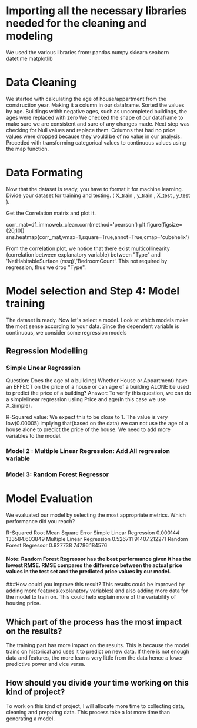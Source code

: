 # Importing all the necessary libraries needed for the cleaning and modeling

We used the various libraries from: 
pandas
numpy
sklearn
seaborn
datetime
matplotlib

# Data Cleaning

We started with calculating the age of house/appartment from the construction year.
Making it a column in our dataframe.
Sorted the values by age.
Buildings withh negative ages, such as uncompleted buildings, the ages were replaced with zero
We checked the shape of our dataframe to make sure we are consistent and sure of any changes made.
Next step was checking for Null values and replace them.
Columns that had no price values were dropped because they would be of no value in our analysis.
Proceded with transforming categorical values to continuous values using the map function.

# Data Formating

Now that the dataset is ready, you have to format it for machine learning.
Divide your dataset for training and testing. ( X_train , y_train , X_test , y_test ).

Get the Correlation matrix and plot it.

corr_mat=df_immoweb_clean.corr(method='pearson')
plt.figure(figsize=(20,10))
sns.heatmap(corr_mat,vmax=1,square=True,annot=True,cmap='cubehelix')

From the correlation plot, we notice that there exist multicollinearity (correlation between explanatory variable) between "Type" and 'NetHabitableSurface (msq)','BedroomCount'. This not required by regression, thus we drop "Type".

# Model selection and Step 4: Model training

The dataset is ready. Now let's select a model.
Look at which models make the most sense according to your data.
Since the dependent variable is continuous, we consider some regression models

## Regression Modelling

### Simple Linear Regression

Question: Does the age of a building( Whether House or Appartment) have an EFFECT on the price of a house or can age of a building ALONE be used to predict the price of a building?
Answer: To verify this question, we can do a simplelinear regression usiing Price and age(In this case we use X_Simple).

R-Squared value: We expect this to be close to 1. The value is very low(0.00005) implying that(based on the data) we can not use the age of a house alone to predict the price of the house. We need to add more variables to the model.

### Model 2 : Multiple Linear Regression: Add All regression variable

### Model 3: Random Forest Regressor

# Model Evaluation

We evaluated our model by selecting the most appropriate metrics. Which
performance did you reach?

R-Squared	Root Mean Square Error
Simple Linear Regression	0.000144	133584.603849
Multiple Linear Regression	0.526711	91407.212271
Random Forest Regressor	0.927738	74786.184576

#### Note: Random Forest Regressor has the best performance given it has the lowest RMSE. RMSE  compares the difference between the actual price values in the test set and the predicted price values by our model.

###How could you improve this result?
This results could be improved by adding more features(explanatory variables) and also adding more data for the model to train on. This could help explain more of the variability of housing price.

## Which part of the process has the most impact on the results?

The training part has more impact on the results. This is because the model trains on historical and uses it to predict on new data. If there is not enough data and features, the more learns very little from the data hence a lower predictive power and vice versa.

## How should you divide your time working on this kind of project?

To work on this kind of project, I will allocate more time to collecting data, cleaning and preparing data. This process take a lot more time than generating a model.
